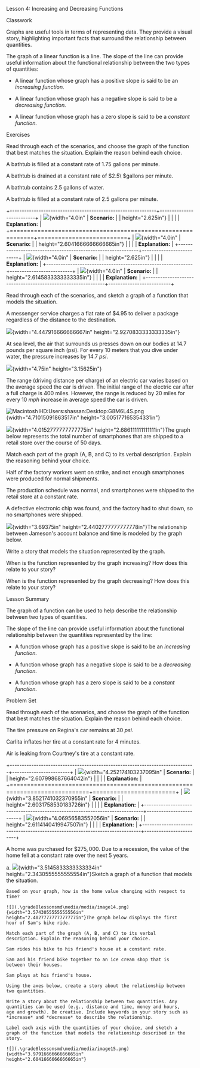 Lesson 4: Increasing and Decreasing Functions

Classwork

Graphs are useful tools in terms of representing data. They provide a
visual story, highlighting important facts that surround the
relationship between quantities.

The graph of a linear function is a line. The slope of the line can
provide useful information about the functional relationship between the
two types of quantities:

- A linear function whose graph has a positive slope is said to be an
  *increasing function.*

- A linear function whose graph has a negative slope is said to be a
  *decreasing function.*

- A linear function whose graph has a zero slope is said to be a
  *constant function.*

Exercises

Read through each of the scenarios, and choose the graph of the function
that best matches the situation. Explain the reason behind each choice.

A bathtub is filled at a constant rate of $1.75$ gallons per minute.

A bathtub is drained at a constant rate of $2.5\ $gallons per minute.

A bathtub contains $2.5$ gallons of water.

A bathtub is filled at a constant rate of $2.5$ gallons per minute.

+-------------------------------------------------------------+--------------------------+
| ![](.\grade8lessonsmd\media/media/image1.png){width="4.0in" | **Scenario:**            |
| height="2.625in"}                                           |                          |
|                                                             | **Explanation:**         |
+=============================================================+==========================+
| ![](.\grade8lessonsmd\media/media/image2.png){width="4.0in" | **Scenario:**            |
| height="2.6041666666666665in"}                              |                          |
|                                                             | **Explanation:**         |
+-------------------------------------------------------------+--------------------------+
| ![](.\grade8lessonsmd\media/media/image3.png){width="4.0in" | **Scenario:**            |
| height="2.625in"}                                           |                          |
|                                                             | **Explanation:**         |
+-------------------------------------------------------------+--------------------------+
| ![](.\grade8lessonsmd\media/media/image4.png){width="4.0in" | **Scenario:**            |
| height="2.6145833333333335in"}                              |                          |
|                                                             | **Explanation:**         |
+-------------------------------------------------------------+--------------------------+

Read through each of the scenarios, and sketch a graph of a function
that models the situation.

A messenger service charges a flat rate of $\$ 4.95$ to deliver a
package regardless of the distance to the destination.

![](.\grade8lessonsmd\media/media/image5.png){width="4.447916666666667in"
height="2.9270833333333335in"}

At sea level, the air that surrounds us presses down on our bodies at
$14.7$ pounds per square inch (psi). For every $10$ meters that you dive
under water, the pressure increases by $14.7\ psi$.

![](.\grade8lessonsmd\media/media/image6.png){width="4.75in"
height="3.15625in"}

The range (driving distance per charge) of an electric car varies based
on the average speed the car is driven. The initial range of the
electric car after a full charge is $400$ miles. However, the range is
reduced by $20$ miles for every $10\ mph$ increase in average speed the
car is driven.

![Macintosh
HD:Users:shassan:Desktop:G8M6L4S.png](.\grade8lessonsmd\media/media/image7.png){width="4.71015091863517in"
height="3.005177165354331in"}

![](.\grade8lessonsmd\media/media/image8.png){width="4.0152777777777775in"
height="2.686111111111111in"}The graph below represents the total number
of smartphones that are shipped to a retail store over the course of
$50$ days.

Match each part of the graph (A, B, and C) to its verbal description.
Explain the reasoning behind your choice.

Half of the factory workers went on strike, and not enough smartphones
were produced for normal shipments.

The production schedule was normal, and smartphones were shipped to the
retail store at a constant rate.

A defective electronic chip was found, and the factory had to shut down,
so no smartphones were shipped.

![](.\grade8lessonsmd\media/media/image9.png){width="3.69375in"
height="2.4402777777777778in"}The relationship between Jameson's account
balance and time is modeled by the graph below.

Write a story that models the situation represented by the graph.

When is the function represented by the graph increasing? How does this
relate to your story?

When is the function represented by the graph decreasing? How does this
relate to your story?

Lesson Summary

The graph of a function can be used to help describe the relationship
between two types of quantities.

The slope of the line can provide useful information about the
functional relationship between the quantities represented by the line:

- A function whose graph has a positive slope is said to be an
  *increasing function.*

- A function whose graph has a negative slope is said to be a
  *decreasing function.*

- A function whose graph has a zero slope is said to be a *constant
  function.*

Problem Set

Read through each of the scenarios, and choose the graph of the function
that best matches the situation. Explain the reason behind each choice.

The tire pressure on Regina's car remains at $30\ psi$.

Carlita inflates her tire at a constant rate for $4$ minutes.

Air is leaking from Courtney's tire at a constant rate.

+-----------------------------------------------------------------------------+------------------------+
| ![](.\grade8lessonsmd\media/media/image10.png){width="4.252174103237095in"  | **Scenario:**          |
| height="2.607998687664042in"}                                               |                        |
|                                                                             | **Explanation:**       |
+=============================================================================+========================+
| ![](.\grade8lessonsmd\media/media/image11.png){width="3.8521741032370955in" | **Scenario:**          |
| height="2.6031758530183726in"}                                              |                        |
|                                                                             | **Explanation:**       |
+-----------------------------------------------------------------------------+------------------------+
| ![](.\grade8lessonsmd\media/media/image12.png){width="4.06956583552056in"   | **Scenario:**          |
| height="2.6114140419947507in"}                                              |                        |
|                                                                             | **Explanation:**       |
+-----------------------------------------------------------------------------+------------------------+

A home was purchased for $\$ 275,000$. Due to a recession, the value of
the home fell at a constant rate over the next $5$ years.

a.  ![](.\grade8lessonsmd\media/media/image13.png){width="3.5145833333333334in"
    height="2.3430555555555554in"}Sketch a graph of a function that
    models the situation.

    Based on your graph, how is the home value changing with respect to
    time?

    ![](.\grade8lessonsmd\media/media/image14.png){width="3.5743055555555556in"
    height="2.4027777777777777in"}The graph below displays the first
    hour of Sam's bike ride.

    Match each part of the graph (A, B, and C) to its verbal
    description. Explain the reasoning behind your choice.

    Sam rides his bike to his friend's house at a constant rate.

    Sam and his friend bike together to an ice cream shop that is
    between their houses.

    Sam plays at his friend's house.

    Using the axes below, create a story about the relationship between
    two quantities.

    Write a story about the relationship between two quantities. Any
    quantities can be used (e.g., distance and time, money and hours,
    age and growth). Be creative. Include keywords in your story such as
    *increase* and *decrease* to describe the relationship.

    Label each axis with the quantities of your choice, and sketch a
    graph of the function that models the relationship described in the
    story.

    ![](.\grade8lessonsmd\media/media/image15.png){width="3.9791666666666665in"
    height="2.6041666666666665in"}
